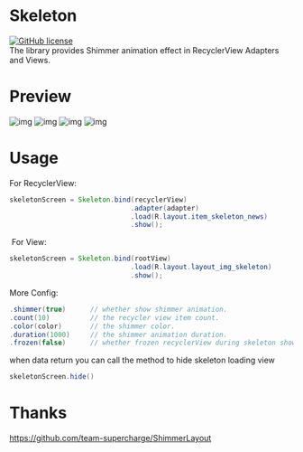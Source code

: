 # Skeleton
[![GitHub license](https://img.shields.io/badge/license-Apache%20License%202.0-blue.svg?style=flat)](http://www.apache.org/licenses/LICENSE-2.0)  
The library provides Shimmer animation effect in RecyclerView Adapters and Views.

# Preview


![img](screenshots/01.gif)
![img](screenshots/02.gif)
![img](screenshots/03.gif)
![img](screenshots/04.gif)

    
    

# Usage
  For RecyclerView:
  ```java
  skeletonScreen = Skeleton.bind(recyclerView)
                                .adapter(adapter)
                                .load(R.layout.item_skeleton_news)
                                .show();
  ``` 
       
                                
                         
  For View:
  ```java
  skeletonScreen = Skeleton.bind(rootView)
                                .load(R.layout.layout_img_skeleton)
                                .show();
  ```    
       
                                
                       
  More Config:
  ```java
  .shimmer(true)      // whether show shimmer animation.                      default is true
  .count(10)          // the recycler view item count.                        default is 10
  .color(color)       // the shimmer color.                                   default is #a2878787
  .duration(1000)     // the shimmer animation duration.                      default is 1000;
  .frozen(false)      // whether frozen recyclerView during skeleton showing  default is true; 
```
                            
  when data return you can call the method to hide skeleton loading view 
   ```java
  skeletonScreen.hide()
   ```
       
        
 # Thanks
 
 https://github.com/team-supercharge/ShimmerLayout
 
